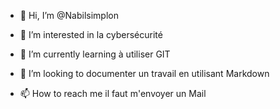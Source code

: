 - 👋 Hi, I’m @Nabilsimplon
- 👀 I’m interested in  la cybersécurité
- 🌱 I’m currently learning  à  utiliser  GIT
- 💞️ I’m looking to  documenter  un travail en utilisant Markdown


- 📫 How to reach me  il faut m'envoyer un Mail 
<!---
Nabilsimplon/Nabilsimplon is a ✨ special ✨ repository because its `README.md` (this file) appears on your GitHub profile.
You can click the Preview link to take a look at your changes.
--->
